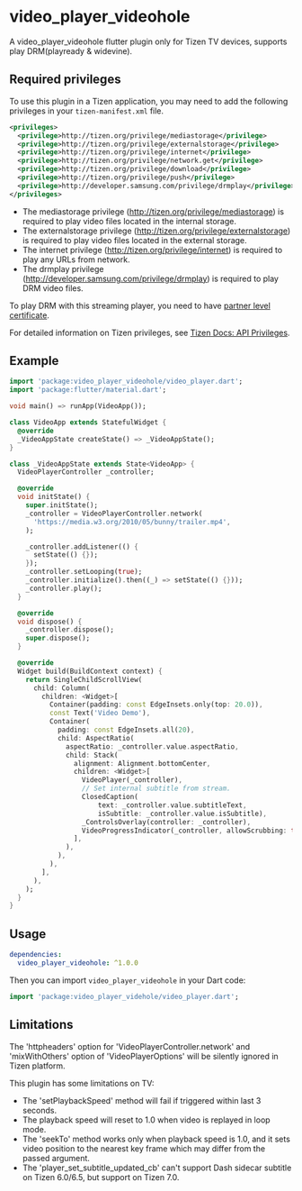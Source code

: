 # video_player_videohole

A video_player_videohole flutter plugin only for Tizen TV devices, supports play DRM(playready & widevine).

## Required privileges

To use this plugin in a Tizen application, you may need to add the following privileges in your `tizen-manifest.xml` file.

```xml
<privileges>
  <privilege>http://tizen.org/privilege/mediastorage</privilege>
  <privilege>http://tizen.org/privilege/externalstorage</privilege>
  <privilege>http://tizen.org/privilege/internet</privilege>
  <privilege>http://tizen.org/privilege/network.get</privilege>
  <privilege>http://tizen.org/privilege/download</privilege>
  <privilege>http://tizen.org/privilege/push</privilege>
  <privilege>http://developer.samsung.com/privilege/drmplay</privilege>
</privileges>
```

- The mediastorage privilege (http://tizen.org/privilege/mediastorage) is required to play video files located in the internal storage.
- The externalstorage privilege (http://tizen.org/privilege/externalstorage) is required to play video files located in the external storage.
- The internet privilege (http://tizen.org/privilege/internet) is required to play any URLs from network.
- The drmplay privilege (http://developer.samsung.com/privilege/drmplay) is required to play DRM video files.

To play DRM with this streaming player, you need to have [partner level certificate](https://developer.samsung.com/tv-seller-office/guides/membership/becoming-partner.html).

For detailed information on Tizen privileges, see [Tizen Docs: API Privileges](https://docs.tizen.org/application/dotnet/get-started/api-privileges/).

## Example

```dart
import 'package:video_player_videohole/video_player.dart';
import 'package:flutter/material.dart';

void main() => runApp(VideoApp());

class VideoApp extends StatefulWidget {
  @override
  _VideoAppState createState() => _VideoAppState();
}

class _VideoAppState extends State<VideoApp> {
  VideoPlayerController _controller;

  @override
  void initState() {
    super.initState();
    _controller = VideoPlayerController.network(
      'https://media.w3.org/2010/05/bunny/trailer.mp4',
    );

    _controller.addListener(() {
      setState(() {});
    });
    _controller.setLooping(true);
    _controller.initialize().then((_) => setState(() {}));
    _controller.play();
  }

  @override
  void dispose() {
    _controller.dispose();
    super.dispose();
  }

  @override
  Widget build(BuildContext context) {
    return SingleChildScrollView(
      child: Column(
        children: <Widget>[
          Container(padding: const EdgeInsets.only(top: 20.0)),
          const Text('Video Demo'),
          Container(
            padding: const EdgeInsets.all(20),
            child: AspectRatio(
              aspectRatio: _controller.value.aspectRatio,
              child: Stack(
                alignment: Alignment.bottomCenter,
                children: <Widget>[
                  VideoPlayer(_controller),
                  // Set internal subtitle from stream.
                  ClosedCaption(
                      text: _controller.value.subtitleText,
                      isSubtitle: _controller.value.isSubtitle),
                  _ControlsOverlay(controller: _controller),
                  VideoProgressIndicator(_controller, allowScrubbing: true),
                ],
              ),
            ),
          ),
        ],
      ),
    );
  }
}
```

## Usage

```yaml
dependencies:
  video_player_videohole: ^1.0.0
```

Then you can import `video_player_videohole` in your Dart code:

```dart
import 'package:video_player_videhole/video_player.dart';
```

## Limitations

The 'httpheaders' option for 'VideoPlayerController.network' and 'mixWithOthers' option of 'VideoPlayerOptions' will be silently ignored in Tizen platform.

This plugin has some limitations on TV:

- The 'setPlaybackSpeed' method will fail if triggered within last 3 seconds.
- The playback speed will reset to 1.0 when video is replayed in loop mode.
- The 'seekTo' method works only when playback speed is 1.0, and it sets video position to the nearest key frame which may differ from the passed argument.
- The 'player_set_subtitle_updated_cb' can't support Dash sidecar subtitle on Tizen 6.0/6.5, but support on Tizen 7.0.
